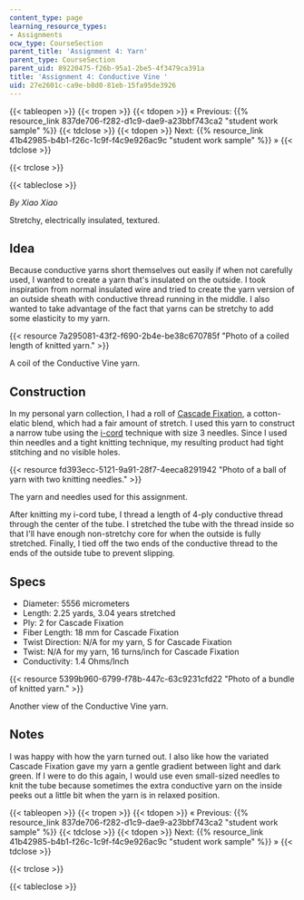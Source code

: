 ```yaml
---
content_type: page
learning_resource_types:
- Assignments
ocw_type: CourseSection
parent_title: 'Assignment 4: Yarn'
parent_type: CourseSection
parent_uid: 89220475-f26b-95a1-2be5-4f3479ca391a
title: 'Assignment 4: Conductive Vine '
uid: 27e2601c-ca9e-b8d0-81eb-15fa95de3926
---
```


{{< tableopen >}}
{{< tropen >}}
{{< tdopen >}}
« Previous: {{% resource_link 837de706-f282-d1c9-dae9-a23bbf743ca2 "student work sample" %}}
{{< tdclose >}}
{{< tdopen >}}
Next: {{% resource_link 41b42985-b4b1-f26c-1c9f-f4c9e926ac9c "student work sample" %}} »
{{< tdclose >}}

{{< trclose >}}

{{< tableclose >}}

_By Xiao Xiao_

Stretchy, electrically insulated, textured.

Idea
----

Because conductive yarns short themselves out easily if when not carefully used, I wanted to create a yarn that's insulated on the outside. I took inspiration from normal insulated wire and tried to create the yarn version of an outside sheath with conductive thread running in the middle. I also wanted to take advantage of the fact that yarns can be stretchy to add some elasticity to my yarn.

{{< resource 7a295081-43f2-f690-2b4e-be38c670785f "Photo of a coiled length of knitted yarn." >}}

A coil of the Conductive Vine yarn.

Construction
------------

In my personal yarn collection, I had a roll of [Cascade Fixation](http://www.cascadeyarns.com/cascade-Fixation.htm), a cotton-elatic blend, which had a fair amount of stretch. I used this yarn to construct a narrow tube using the [i-cord](http://www.knitting-and.com/knitting/patterns/stitches/icord.htm) technique with size 3 needles. Since I used thin needles and a tight knitting technique, my resulting product had tight stitching and no visible holes.

{{< resource fd393ecc-5121-9a91-28f7-4eeca8291942 "Photo of a ball of yarn with two knitting needles." >}}

The yarn and needles used for this assignment.

After knitting my i-cord tube, I thread a length of 4-ply conductive thread through the center of the tube. I stretched the tube with the thread inside so that I'll have enough non-stretchy core for when the outside is fully stretched. Finally, I tied off the two ends of the conductive thread to the ends of the outside tube to prevent slipping.

Specs
-----

*   Diameter: 5556 micrometers
*   Length: 2.25 yards, 3.04 years stretched
*   Ply: 2 for Cascade Fixation
*   Fiber Length: 18 mm for Cascade Fixation
*   Twist Direction: N/A for my yarn, S for Cascade Fixation
*   Twist: N/A for my yarn, 16 turns/inch for Cascade Fixation
*   Conductivity: 1.4 Ohms/Inch

{{< resource 5399b960-6799-f78b-447c-63c9231cfd22 "Photo of a bundle of knitted yarn." >}}

Another view of the Conductive Vine yarn.

Notes
-----

I was happy with how the yarn turned out. I also like how the variated Cascade Fixation gave my yarn a gentle gradient between light and dark green. If I were to do this again, I would use even small-sized needles to knit the tube because sometimes the extra conductive yarn on the inside peeks out a little bit when the yarn is in relaxed position.

{{< tableopen >}}
{{< tropen >}}
{{< tdopen >}}
« Previous: {{% resource_link 837de706-f282-d1c9-dae9-a23bbf743ca2 "student work sample" %}}
{{< tdclose >}}
{{< tdopen >}}
Next: {{% resource_link 41b42985-b4b1-f26c-1c9f-f4c9e926ac9c "student work sample" %}} »
{{< tdclose >}}

{{< trclose >}}

{{< tableclose >}}